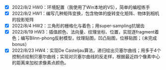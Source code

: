 - [x] 2022/8/2 HW0：环境配置（我使用了Win本地的VS），简单的编程练手
- [x] 2022/8/2 HW1：编写几种矩阵变换，包含物体的旋转变化矩阵、物体到相机的投影矩阵
- [x] 2022/8/4 HW2：三角形的栅格化与着色；用super-sampling抗锯齿
- [x] 2022/8/19 HW3：插值颜色、法向量、纹理坐标、位置，实现逐fragment着色；编写Blinn-phong反射模型，纹理贴图，凹凸贴图，位移贴图；（未完成bonus）
- [x] 2022/8/23 HW4：实现De Casteljau算法，递归绘出贝塞尔曲线；用多于4个控制点绘制贝塞尔曲线；实现对贝塞尔曲线的反走样，根据最近四个像素中心的距离来加权求像素点颜色。
